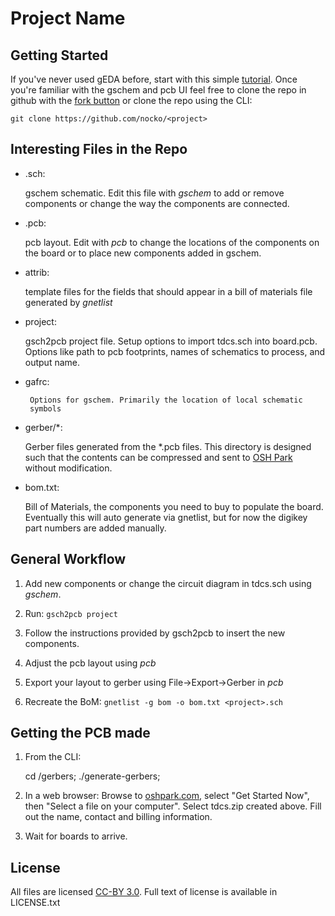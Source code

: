 Project Name
=========================

Getting Started
---------------

If you've never used gEDA before, start with this simple
[tutorial](http://hobby-electrons.sourceforge.net/tutorials/gEDA/index.html). Once
you're familiar with the gschem and pcb UI feel free to clone the repo
in github with the [fork button](https://github.com/nocko/<project>/fork)
or clone the repo using the CLI:

    git clone https://github.com/nocko/<project>

Interesting Files in the Repo
-----------------------------

* <project>.sch:

	gschem schematic. Edit this file with *gschem* to add or
	remove components or change the way the components are
	connected.

* <project>.pcb:
 
  	pcb layout. Edit with *pcb* to change the locations of the
	components on the board or to place new components added in
	gschem.

* attrib:

	template files for the fields that should appear in a bill of
	materials file generated by *gnetlist*

* project:

	gsch2pcb project file. Setup options to import tdcs.sch into
	board.pcb. Options like path to pcb footprints, names of
	schematics to process, and output name.

* gafrc:
 
       Options for gschem. Primarily the location of local schematic
       symbols

* gerber/*:
	
	Gerber files generated from the *.pcb files. This directory is
	designed such that the contents can be compressed and sent to
	[OSH Park](http://oshpark.com/) without modification.

* bom.txt:

	Bill of Materials, the components you need to buy to populate
	the board. Eventually this will auto generate via gnetlist,
	but for now the digikey part numbers are added manually.


General Workflow
----------------

1. Add new components or change the circuit diagram in tdcs.sch using
*gschem*.

1. Run: ```gsch2pcb project```

1. Follow the instructions provided by gsch2pcb to insert the new
components.

1. Adjust the pcb layout using *pcb*

1. Export your layout to gerber using File->Export->Gerber in *pcb*

1. Recreate the BoM: ```gnetlist -g bom -o bom.txt <project>.sch```

Getting the PCB made
--------------------

 1. From the CLI:

     cd <project>/gerbers; ./generate-gerbers; 

 2. In a web browser: Browse to [oshpark.com](http://oshpark.com),
select "Get Started Now", then "Select a file on your
computer". Select tdcs.zip created above. Fill out the name, contact
and billing information.

 3. Wait for boards to arrive.

License
-------

All files are licensed [CC-BY
3.0](http://creativecommons.org/licenses/by/3.0/). Full text of
license is available in LICENSE.txt
